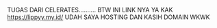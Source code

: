 TUGAS DARI CELERATES..........
BTW INI LINK NYA YA KAK https://lippyy.my.id/
UDAH SAYA HOSTING DAN KASIH DOMAIN WKWK
